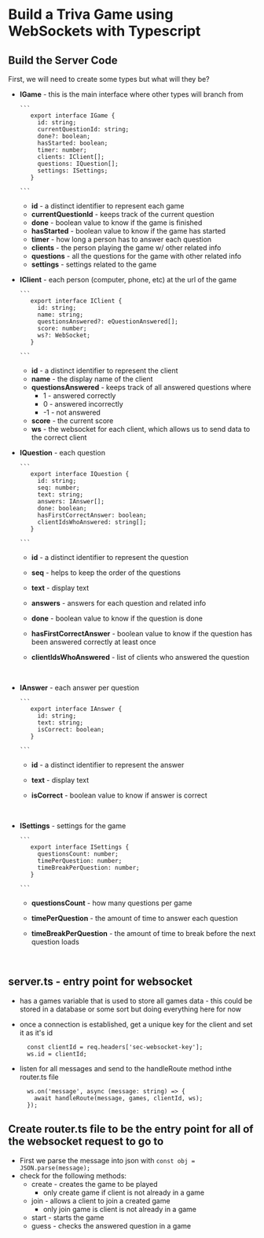 # Build a Triva Game using WebSockets with Typescript

## Build the Server Code

First, we will need to create some types but what will they be?

 * **IGame** - this is the main interface where other types will branch from

       ```
          export interface IGame {
            id: string;
            currentQuestionId: string;
            done?: boolean;
            hasStarted: boolean;
            timer: number;
            clients: IClient[];
            questions: IQuestion[];
            settings: ISettings;
          }

       ``` 

   * **id** - a distinct identifier to represent each game
   * **currentQuestionId** - keeps track of the current question
   * **done** - boolean value to know if the game is finished
   * **hasStarted** - boolean value to know if the game has started
   * **timer** - how long a person has to answer each question
   * **clients** - the person playing the game w/ other related info
   * **questions** - all the questions for the game with other related info
   * **settings** - settings related to the game
       &nbsp;

 * **IClient** - each person (computer, phone, etc) at the url of the game

       ```
          export interface IClient {
            id: string;
            name: string;
            questionsAnswered?: eQuestionAnswered[];
            score: number;
            ws?: WebSocket;
          }

       ``` 

   * **id** - a distinct identifier to represent the client 
   * **name** - the display name of the client
   * **questionsAnswered** - keeps track of all answered questions where
     * 1 - answered correctly
     * 0 - answered incorrectly
     * -1 - not answered
   * **score** - the current score 
   * **ws** - the websocket for each client, which allows us to send data to the correct client
       &nbsp;

 * **IQuestion** - each question

       ```
          export interface IQuestion {
            id: string;
            seq: number;
            text: string;
            answers: IAnswer[];
            done: boolean;
            hasFirstCorrectAnswer: boolean;
            clientIdsWhoAnswered: string[];
          }

       ```

   * **id** - a distinct identifier to represent the question
   * **seq** - helps to keep the order of the questions
   * **text** - display text
   * **answers** - answers for each question and related info
   * **done** - boolean value to know if the question is done
   * **hasFirstCorrectAnswer** - boolean value to know if the question has been answered correctly at least once
   * **clientIdsWhoAnswered** - list of clients who answered the question

       &nbsp;

 * **IAnswer** - each answer per question

       ```
          export interface IAnswer {
            id: string;
            text: string;
            isCorrect: boolean;
          }

       ```

   * **id** - a distinct identifier to represent the answer
   * **text** - display text
   * **isCorrect** - boolean value to know if answer is correct

       &nbsp;

 * **ISettings** - settings for the game

       ```
          export interface ISettings {
            questionsCount: number;
            timePerQuestion: number;
            timeBreakPerQuestion: number;
          }

       ```

   * **questionsCount** - how many questions per game
   * **timePerQuestion** - the amount of time to answer each question
   * **timeBreakPerQuestion** - the amount of time to break before the next question loads

       &nbsp;

## server.ts - entry point for websocket
  * has a games variable that is used to store all games data - this could be stored in a database or some sort but doing everything here for now
  * once a connection is established, get a unique key for the client and set it as it's id 

      ```
        const clientId = req.headers['sec-websocket-key'];
        ws.id = clientId;

      ```
  * listen for all messages and send to the handleRoute method inthe router.ts file 

      ```
        ws.on('message', async (message: string) => {
          await handleRoute(message, games, clientId, ws);
        });

      ```

## Create router.ts file to be the entry point for all of the websocket request to go to

  * First we parse the message into json with `const obj = JSON.parse(message);`
  * check for the following methods:
    * create - creates the game to be played
      * only create game if client is not already in a game
    * join - allows a client to join a created game
      * only join game is client is not already in a game
    * start - starts the game
    * guess - checks the answered question in a game

